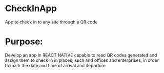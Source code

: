 # CheckInApp
App to check in to any site through a QR code
# Purpose:
Develop an app in REACT NATIVE capable to read QR codes generated and assign them to check in in places, such and offices and enterprises, in order to mark the date and time of arrival and departure
